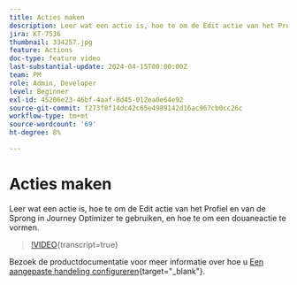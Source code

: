 ```yaml
---
title: Acties maken
description: Leer wat een actie is, hoe te om de Edit actie van het Profiel en van de Sprong in Journey Optimizer te gebruiken, en hoe te om een douaneactie te vormen.
jira: KT-7536
thumbnail: 334257.jpg
feature: Actions
doc-type: feature video
last-substantial-update: 2024-04-15T00:00:00Z
team: PM
role: Admin, Developer
level: Beginner
exl-id: 45206e23-46bf-4aaf-8d45-012ea0e64e92
source-git-commit: f273f8f14dc42c65e4989142d16ac967cb0cc26c
workflow-type: tm+mt
source-wordcount: '69'
ht-degree: 8%

---
```


# Acties maken

Leer wat een actie is, hoe te om de Edit actie van het Profiel en van de Sprong in Journey Optimizer te gebruiken, en hoe te om een douaneactie te vormen.

>[!VIDEO](https://video.tv.adobe.com/v/3430272?quality=12&learn=on&captions=dut){transcript=true}

Bezoek de productdocumentatie voor meer informatie over hoe u [Een aangepaste handeling configureren](https://experienceleague.adobe.com/nl/docs/journey-optimizer/using/configuration/configure-journeys/action-journeys/about-custom-action-configuration){target="_blank"}.
